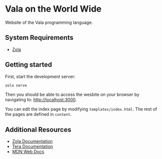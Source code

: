 # Vala on the World Wide

Website of the Vala programming language.

## System Requirements

- [Zola](https://www.getzola.org)

## Getting started

First, start the development server:
```sh
zola serve
```

Then you should be able to access the wesbite on your browser by navigating to: [http://localhost:3000](http://localhost:3000).

You can edit the index page by modifying `templates/index.html`. The rest of the pages are defined in `content`.

## Additional Resources

- [Zola Documentation](https://www.getzola.org/documentation/getting-started/overview/)
- [Tera Documentation](https://tera.netlify.app/)
- [MDN Web Docs](https://developer.mozilla.org)
